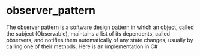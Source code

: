 # observer_pattern

The observer pattern is a software design pattern in which an object, called the subject (Observable), maintains a list of its dependents, called observers, and notifies them automatically of any state changes, usually by calling one of their methods. Here is an implementation in C#
